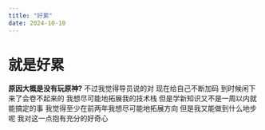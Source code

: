 ```yaml
---
title: "好累"
date: 2024-10-10
---
```

# 就是好累
__原因大概是没有玩原神?__
不过我觉得导员说的对 现在给自己不断加码 到时候闲下来了会卷不起来的
我想尽可能地拓展我的技术栈 但是学新知识又不是一周以内就能搞定的事 
我觉得至少在前两年我想尽可能地拓展方向 但是我又能做到什么地步呢 我对这一点抱有充分的好奇心
